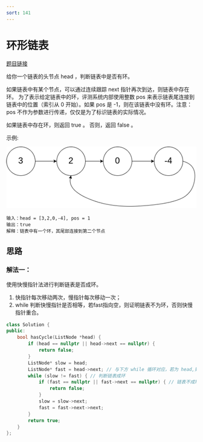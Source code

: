 ```yaml
---
sort: 141
---
```

# 环形链表

[题目链接](https://leetcode-cn.com/problems/linked-list-cycle/)


给你一个链表的头节点 head ，判断链表中是否有环。

如果链表中有某个节点，可以通过连续跟踪 next 指针再次到达，则链表中存在环。 为了表示给定链表中的环，评测系统内部使用整数 pos 来表示链表尾连接到链表中的位置（索引从 0 开始）。如果 pos 是 -1，则在该链表中没有环。注意：pos 不作为参数进行传递，仅仅是为了标识链表的实际情况。

如果链表中存在环，则返回 true 。 否则，返回 false 。


示例:

![20220112203010-2022-01-12-20-30-10](https://raw.githubusercontent.com/ironartisan/picRepo/main/20220112203010-2022-01-12-20-30-10.png)

```
输入：head = [3,2,0,-4], pos = 1
输出：true
解释：链表中有一个环，其尾部连接到第二个节点
```


## 思路

### 解法一：

使用快慢指针法进行判断链表是否成环。
1. 快指针每次移动两次，慢指针每次移动一次；
2. while 判断快慢指针是否相等，若fast指向空，则证明链表不为环，否则快慢指针重合。

```c++
class Solution {
public:
    bool hasCycle(ListNode *head) {
        if (head == nullptr || head->next == nullptr) {
            return false;
        }
        ListNode* slow = head;
        ListNode* fast = head->next; // 与下方 while 循环对应，若为 head,则循环不执行
        while (slow != fast) { // 判断链表成环
            if (fast == nullptr || fast->next == nullptr) { // 链表不成环，直接return
                return false;
            }
            slow = slow->next;
            fast = fast->next->next;
        }
        return true;
    }
};
```

